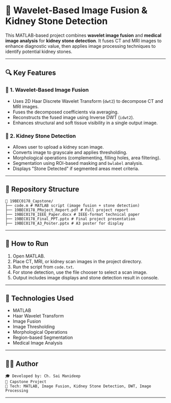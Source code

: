 # 🧠 Wavelet-Based Image Fusion & Kidney Stone Detection

This MATLAB-based project combines **wavelet image fusion** and **medical image analysis** for **kidney stone detection**. It fuses CT and MRI images to enhance diagnostic value, then applies image processing techniques to identify potential kidney stones.

---

## 🔍 Key Features

### 🔗 1. Wavelet-Based Image Fusion
- Uses 2D Haar Discrete Wavelet Transform (`dwt2`) to decompose CT and MRI images.
- Fuses the decomposed coefficients via averaging.
- Reconstructs the fused image using Inverse DWT (`idwt2`).
- Enhances structural and soft tissue visibility in a single output image.

### 🧪 2. Kidney Stone Detection
- Allows user to upload a kidney scan image.
- Converts image to grayscale and applies thresholding.
- Morphological operations (complementing, filling holes, area filtering).
- Segmentation using ROI-based masking and `bwlabel` analysis.
- Displays "Stone Detected" if segmented areas meet criteria.

---

## 📁 Repository Structure
```
📁 19BEC0178_Capstone/
├── code.m # MATLAB script (image fusion + stone detection)
├── 19BEC0178_PRoject_Report.pdf # Full project report
├── 19BEC0178_IEEE_Paper.docx # IEEE-format technical paper
├── 19BEC0178_Final_PPT.pptx # Final project presentation
├── 19BEC0178_A3_Poster.pptx # A3 poster for display

```

---

## 🚀 How to Run

1. Open MATLAB.
2. Place CT, MRI, or kidney scan images in the project directory.
3. Run the script from `code.txt`.
4. For stone detection, use the file chooser to select a scan image.
5. Output includes image displays and stone detection result in console.

---

## 📌 Technologies Used

- MATLAB
- Haar Wavelet Transform
- Image Fusion
- Image Thresholding
- Morphological Operations
- Region-based Segmentation
- Medical Image Analysis

---

## 👨‍💻 Author

    🎓 Developed by: Ch. Sai Manideep  
    🏫 Capstone Project  
    🎯 Tech: MATLAB, Image Fusion, Kidney Stone Detection, DWT, Image Processing
---
